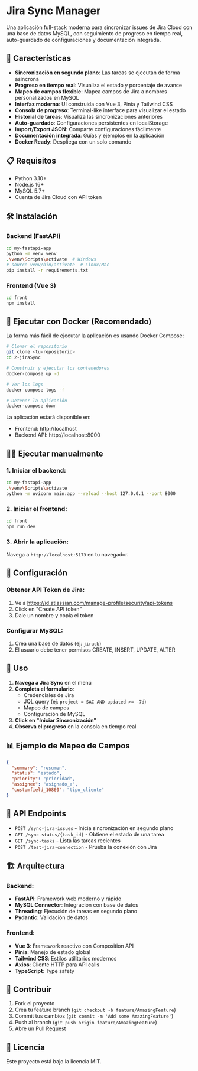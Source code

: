 # Jira Sync Manager

Una aplicación full-stack moderna para sincronizar issues de Jira Cloud con una base de datos MySQL, con seguimiento de progreso en tiempo real, auto-guardado de configuraciones y documentación integrada.

## 🚀 Características

- **Sincronización en segundo plano**: Las tareas se ejecutan de forma asíncrona
- **Progreso en tiempo real**: Visualiza el estado y porcentaje de avance
- **Mapeo de campos flexible**: Mapea campos de Jira a nombres personalizados en MySQL
- **Interfaz moderna**: UI construida con Vue 3, Pinia y Tailwind CSS
- **Consola de progreso**: Terminal-like interface para visualizar el estado
- **Historial de tareas**: Visualiza las sincronizaciones anteriores
- **Auto-guardado**: Configuraciones persistentes en localStorage
- **Import/Export JSON**: Comparte configuraciones fácilmente
- **Documentación integrada**: Guías y ejemplos en la aplicación
- **Docker Ready**: Despliega con un solo comando

## 📋 Requisitos

- Python 3.10+
- Node.js 16+
- MySQL 5.7+
- Cuenta de Jira Cloud con API token

## 🛠️ Instalación

### Backend (FastAPI)

```bash
cd my-fastapi-app
python -m venv venv
.\venv\Scripts\activate  # Windows
# source venv/bin/activate  # Linux/Mac
pip install -r requirements.txt
```

### Frontend (Vue 3)

```bash
cd front
npm install
```

## 🐳 Ejecutar con Docker (Recomendado)

La forma más fácil de ejecutar la aplicación es usando Docker Compose:

```bash
# Clonar el repositorio
git clone <tu-repositorio>
cd 2-jiraSync

# Construir y ejecutar los contenedores
docker-compose up -d

# Ver los logs
docker-compose logs -f

# Detener la aplicación
docker-compose down
```

La aplicación estará disponible en:
- Frontend: http://localhost
- Backend API: http://localhost:8000

## 🏃‍♂️ Ejecutar manualmente

### 1. Iniciar el backend:

```bash
cd my-fastapi-app
.\venv\Scripts\activate
python -m uvicorn main:app --reload --host 127.0.0.1 --port 8000
```

### 2. Iniciar el frontend:

```bash
cd front
npm run dev
```

### 3. Abrir la aplicación:

Navega a `http://localhost:5173` en tu navegador.

## 📝 Configuración

### Obtener API Token de Jira:

1. Ve a https://id.atlassian.com/manage-profile/security/api-tokens
2. Click en "Create API token"
3. Dale un nombre y copia el token

### Configurar MySQL:

1. Crea una base de datos (ej: `jiradb`)
2. El usuario debe tener permisos CREATE, INSERT, UPDATE, ALTER

## 🎯 Uso

1. **Navega a Jira Sync** en el menú
2. **Completa el formulario**:
   - Credenciales de Jira
   - JQL query (ej: `project = SAC AND updated >= -7d`)
   - Mapeo de campos
   - Configuración de MySQL
3. **Click en "Iniciar Sincronización"**
4. **Observa el progreso** en la consola en tiempo real

## 📊 Ejemplo de Mapeo de Campos

```json
{
  "summary": "resumen",
  "status": "estado",
  "priority": "prioridad",
  "assignee": "asignado_a",
  "customfield_10860": "tipo_cliente"
}
```

## 🔧 API Endpoints

- `POST /sync-jira-issues` - Inicia sincronización en segundo plano
- `GET /sync-status/{task_id}` - Obtiene el estado de una tarea
- `GET /sync-tasks` - Lista las tareas recientes
- `POST /test-jira-connection` - Prueba la conexión con Jira

## 🏗️ Arquitectura

### Backend:
- **FastAPI**: Framework web moderno y rápido
- **MySQL Connector**: Integración con base de datos
- **Threading**: Ejecución de tareas en segundo plano
- **Pydantic**: Validación de datos

### Frontend:
- **Vue 3**: Framework reactivo con Composition API
- **Pinia**: Manejo de estado global
- **Tailwind CSS**: Estilos utilitarios modernos
- **Axios**: Cliente HTTP para API calls
- **TypeScript**: Type safety

## 🤝 Contribuir

1. Fork el proyecto
2. Crea tu feature branch (`git checkout -b feature/AmazingFeature`)
3. Commit tus cambios (`git commit -m 'Add some AmazingFeature'`)
4. Push al branch (`git push origin feature/AmazingFeature`)
5. Abre un Pull Request

## 📄 Licencia

Este proyecto está bajo la licencia MIT. 